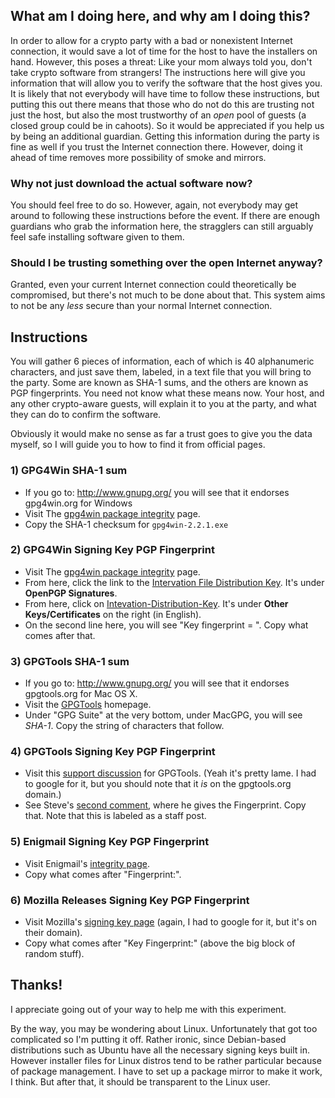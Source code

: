 ## What am I doing here, and why am I doing this?

In order to allow for a crypto party with a bad or nonexistent Internet connection, it would save a lot of time for the host to have the installers on hand. However, this poses a threat: Like your mom always told you, don't take crypto software from strangers! The instructions here will give you information that will allow you to verify the software that the host gives you. It is likely that not everybody will have time to follow these instructions, but putting this out there means that those who do not do this are trusting not just the host, but also the most trustworthy of an *open* pool of guests (a closed group could be in cahoots). So it would be appreciated if you help us by being an additional guardian. Getting this information during the party is fine as well if you trust the Internet connection there. However, doing it ahead of time removes more possibility of smoke and mirrors.

### Why not just download the actual software now?

You should feel free to do so. However, again, not everybody may get around to following these instructions before the event. If there are enough guardians who grab the information here, the stragglers can still arguably feel safe installing software given to them.

### Should I be trusting something over the open Internet anyway?

Granted, even your current Internet connection could theoretically be compromised, but there's not much to be done about that. This system aims to not be any *less* secure than your normal Internet connection.

## Instructions

You will gather 6 pieces of information, each of which is 40 alphanumeric characters, and just save them, labeled, in a text file that you will bring to the party. Some are known as SHA-1 sums, and the others are known as PGP fingerprints. You need not know what these means now. Your host, and any other crypto-aware guests, will explain it to you at the party, and what they can do to confirm the software.

Obviously it would make no sense as far a trust goes to give you the data myself, so I will guide you to how to find it from official pages.

### 1) GPG4Win SHA-1 sum

* If you go to: http://www.gnupg.org/ you will see that it endorses gpg4win.org for Windows
* Visit The [gpg4win package integrity](http://www.gpg4win.org/package-integrity.html) page.
* Copy the SHA-1 checksum for `gpg4win-2.2.1.exe`

### 2) GPG4Win Signing Key PGP Fingerprint

* Visit The [gpg4win package integrity](http://www.gpg4win.org/package-integrity.html) page.
* From here, click the link to the [Intervation File Distribution Key](https://ssl.intevation.de/). It's under **OpenPGP Signatures**.
* From here, click on [Intevation-Distribution-Key](https://ssl.intevation.de/Intevation-Distribution-Key.asc). It's under **Other Keys/Certificates** on the right (in English).
* On the second line here, you will see "Key fingerprint = ". Copy what comes after that.

### 3) GPGTools SHA-1 sum

* If you go to: http://www.gnupg.org/ you will see that it endorses gpgtools.org for Mac OS X.
* Visit the [GPGTools](https://gpgtools.org/) homepage. 
* Under "GPG Suite" at the very bottom, under MacGPG, you will see *SHA-1*. Copy the string of characters that follow.

### 4) GPGTools Signing Key PGP Fingerprint

* Visit this [support discussion](http://support.gpgtools.org/discussions/everything/13958-need-the-gpgtools-public-key-to-verify-the-sig-file) for GPGTools. (Yeah it's pretty lame. I had to google for it, but you should note that it *is* on the gpgtools.org domain.)
* See Steve's [second comment](http://support.gpgtools.org/discussions/everything/13958-need-the-gpgtools-public-key-to-verify-the-sig-file#comment_30424358), where he gives the Fingerprint. Copy that. Note that this is labeled as a staff post.

### 5) Enigmail Signing Key PGP Fingerprint

* Visit Enigmail's [integrity page](https://www.enigmail.net/documentation/signature.php).
* Copy what comes after "Fingerprint:".

### 6) Mozilla Releases Signing Key PGP Fingerprint

* Visit Mozilla's [signing key page](http://ftp.mozilla.org/pub/mozilla.org/firefox/releases/25.0/KEY) (again, I had to google for it, but it's on their domain).
* Copy what comes after "Key Fingerprint:" (above the big block of random stuff).

## Thanks!

I appreciate going out of your way to help me with this experiment.

By the way, you may be wondering about Linux. Unfortunately that got too complicated so I'm putting it off. Rather ironic, since Debian-based distributions such as Ubuntu have all the necessary signing keys built in. However installer files for Linux distros tend to be rather particular because of package management. I have to set up a package mirror to make it work, I think. But after that, it should be transparent to the Linux user.
